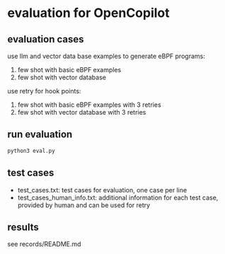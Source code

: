 # evaluation for OpenCopilot

## evaluation cases

use llm and vector data base examples to generate eBPF programs:

1. few shot with basic eBPF examples
2. few shot with vector database

use retry for hook points:

1. few shot with basic eBPF examples with 3 retries
2. few shot with vector database with 3 retries

## run evaluation

```sh
python3 eval.py
```

## test cases

- test_cases.txt: test cases for evaluation, one case per line
- test_cases_human_info.txt: additional information for each test case, provided by human and can be used for retry

## results

see records/README.md
